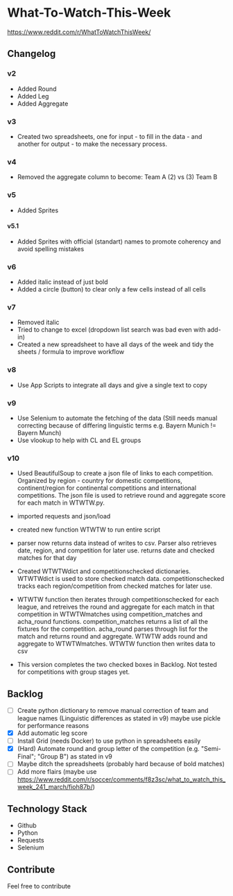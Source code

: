 # What-To-Watch-This-Week

 https://www.reddit.com/r/WhatToWatchThisWeek/

## Changelog

### v2

- Added Round
- Added Leg
- Added Aggregate

### v3

- Created two spreadsheets, one for input - to fill in the data - and another for output - to make the necessary process.

### v4

- Removed the aggregate column to become: Team A (2) vs (3) Team B

### v5

- Added Sprites

#### v5.1

- Added Sprites with official (standart) names to promote coherency and avoid spelling mistakes

### v6

- Added italic instead of just bold
- Added a circle (button) to clear only a few cells instead of all cells

### v7

- Removed italic
- Tried to change to excel (dropdown list search was bad even with add-in)
- Created a new spreadsheet to have all days of the week and tidy the sheets / formula to improve workflow								

### v8

- Use App Scripts to integrate all days and give a single text to copy

### v9

- Use Selenium to automate the fetching of the data (Still needs manual correcting because of differing linguistic terms e.g. Bayern Munich != Bayern Munch)
- Use vlookup to help with CL and EL groups

### v10

- Used BeautifulSoup to create a json file of links to each competition. Organized by region - country for domestic competitions, continent/region for continental competitions and international competitions. The json file is used to retrieve round and aggregate score for each match in WTWTW.py.

- imported requests and json/load
- created new function WTWTW to run entire script
- parser now returns data instead of writes to csv. Parser also retrieves date, region, and competition for later use. returns date and checked matches for that day
- Created WTWTWdict and competitionschecked dictionaries. WTWTWdict is used to store checked match data. competitionschecked tracks each region/competition from checked matches for later use.
- WTWTW function then iterates through competitionschecked for each league, and retreives the round and aggregate for each match in that competition in WTWTWmatches using competition_matches and acha_round functions. competition_matches returns a list of all the fixtures for the competition. acha_round parses through list for the match and returns round and aggregate. WTWTW adds round and aggregate to WTWTWmatches. WTWTW function then writes data to csv
- This version completes the two checked boxes in Backlog. Not tested for competitions with group stages yet.

## Backlog

- [ ] Create python dictionary to remove manual correction of team and league names (Linguistic differences as stated in v9) maybe use pickle for performance reasons
- [x] Add automatic leg score
- [ ] Install Grid (needs Docker) to use python in spreadsheets easily
- [x] (Hard) Automate round and group letter of the competition (e.g. "Semi-Final"; "Group B") as stated in v9
- [ ] Maybe ditch the spreadsheets (probably hard because of bold matches)
- [ ] Add more flairs (maybe use https://www.reddit.com/r/soccer/comments/f8z3sc/what_to_watch_this_week_241_march/fioh87b/)

## Technology Stack

- Github
- Python
- Requests
- Selenium

## Contribute

Feel free to contribute